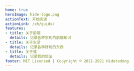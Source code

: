 ```yaml
---
home: true
heroImage: hide-logo.png
actionText: 开始阅读
actionLink: /zh/guide/
features:
- title: 关于前端
  details: 记录各种学到的前端知识
- title: 关于生活
  details: 记录各种好玩的东西
- title: 关于我
  details: 记录我的想法
footer: MIT Licensed | Copyright © 2021-2021 Hidetodong
---
```

